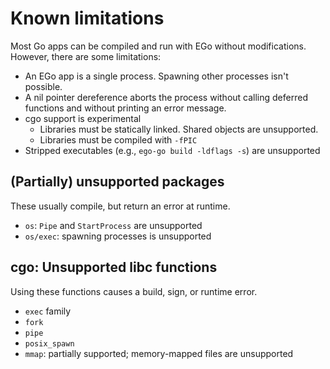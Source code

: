 # Known limitations
Most Go apps can be compiled and run with EGo without modifications. However, there are some limitations:

* An EGo app is a single process. Spawning other processes isn't possible.
* A nil pointer dereference aborts the process without calling deferred functions and without printing an error message.
* cgo support is experimental
  * Libraries must be statically linked. Shared objects are unsupported.
  * Libraries must be compiled with `-fPIC`
* Stripped executables (e.g., `ego-go build -ldflags -s`) are unsupported

## (Partially) unsupported packages
These usually compile, but return an error at runtime.

* `os`: `Pipe` and `StartProcess` are unsupported
* `os/exec`: spawning processes is unsupported

## cgo: Unsupported libc functions
Using these functions causes a build, sign, or runtime error.

* `exec` family
* `fork`
* `pipe`
* `posix_spawn`
* `mmap`: partially supported; memory-mapped files are unsupported
